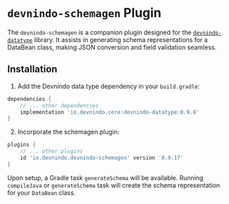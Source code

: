 # `devnindo-schemagen` Plugin

The `devnindo-schemagen` is a companion plugin designed for the [`devnindo-datatype`](https://github.com/devnindo/devnindo-datatype) library. It assists in generating
schema representations for a DataBean class, making JSON conversion and field validation seamless.

## Installation

1. Add the Devnindo data type dependency in your `build.gradle`:

```groovy
dependencies {
    // ... other dependencies
    implementation 'io.devnindo.core:devnindo-datatype:0.9.8'
}
```

2. Incorporate the schemagen plugin:

```groovy
plugins {
    // ... other plugins
    id 'io.devnindo.devnindo-schemagen' version '0.9.17'
}
```

Upon setup, a Gradle task `generateSchema` will be available. Running `compileJava` or `generateSchema`  task will create the schema representation
for your `DataBean` class.



 

